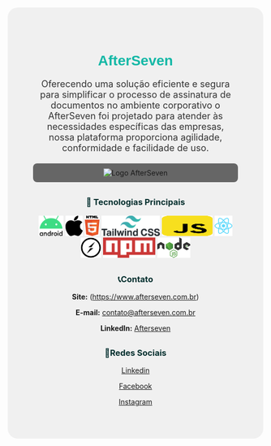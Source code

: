 <!-- Início do README.md do GitHub -->

<div style="text-align: center; padding: 50px; background-color: #f0f0f0; border-radius: 20px;">
<h1 style="color: #14b8a6; font-family: 'Arial', sans-serif;">AfterSeven</h1>
<p style="font-size: 18px; color: #333;">Oferecendo uma solução eficiente e segura para simplificar o processo de assinatura de documentos no ambiente corporativo o AfterSeven foi projetado para atender às necessidades específicas das empresas, nossa plataforma proporciona agilidade, conformidade e facilidade de uso.</p>

<div style="display: flex; justify-content: space-around; margin-top: 20px;">
   <div style="flex: 1; padding: 10px; background-color: #666; border-radius: 8px; text-align: center;">
      <img src="logo-effect.svg" alt="Logo AfterSeven">
   </div>
</div>

## 
<h3 style="color: #042f2e;">🚀 Tecnologias Principais</h3>

   <img src="img/android-logomark.svg" height="40px" alt="Android App">
   <img src="img/apple-14.svg" height="40px" alt="iOS App">
   <img src="img/html.svg" height="40px" alt="html">
   <img src="img/tailwind-css-1.svg" height="40px" alt="Tailwind CSS">
   <img src="img/javascript.svg" height="40px" alt="jsx"  width="100">
   <img src="img/react-2.svg" height="40px" alt="reactJS">
   <img src="img/socket-io.svg" height="40px" alt="Socket.io">
   <img src="img/npm.svg" height="40px" alt="NPM Packages">
   <img src="img/node.svg" height="40px" alt="nodejs">
   



 
## 
<h3 style="color: #042f2e;">📞Contato</h3>

**Site:** (https://www.afterseven.com.br)

**E-mail:** contato@afterseven.com.br

**LinkedIn:** [Afterseven](https://www.linkedin.com/company/afterseven)

 ## 
 <h3 style="color: #042f2e; ">📱Redes Sociais </h3>

  [Linkedin](https://linkedin.com/afterseven)
  
  [Facebook](https://www.facebook.com/afterseven)
  
  [Instagram](https://www.instagram.com/afterseven)
  




